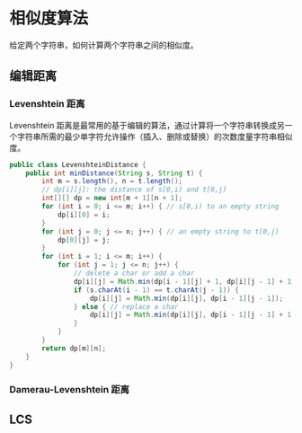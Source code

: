 # 相似度算法

给定两个字符串，如何计算两个字符串之间的相似度。

## 编辑距离

### Levenshtein 距离

Levenshtein 距离是最常用的基于编辑的算法，通过计算将一个字符串转换成另一个字符串所需的最少单字符允许操作（插入、删除或替换）的次数度量字符串相似度。

```java
public class LevenshteinDistance {
    public int minDistance(String s, String t) {
        int m = s.length(), n = t.length();
        // dp[i][j]: the distance of s[0,i) and t[0,j)
        int[][] dp = new int[m + 1][n + 1];
        for (int i = 0; i <= m; i++) { // s[0,i) to an empty string
            dp[i][0] = i;
        }
        for (int j = 0; j <= n; j++) { // an empty string to t[0,j)
            dp[0][j] = j;
        }
        for (int i = 1; i <= m; i++) {
            for (int j = 1; j <= n; j++) {
                // delete a char or add a char
                dp[i][j] = Math.min(dp[i - 1][j] + 1, dp[i][j - 1] + 1);
                if (s.charAt(i - 1) == t.charAt(j - 1)) {
                    dp[i][j] = Math.min(dp[i][j], dp[i - 1][j - 1]);
                } else { // replace a char
                    dp[i][j] = Math.min(dp[i][j], dp[i - 1][j - 1] + 1);
                }
            }
        }
        return dp[m][n];
    }
}
```

### Damerau-Levenshtein 距离

## LCS
